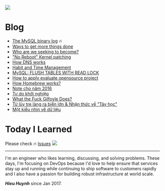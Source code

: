 ![](2017/image/but-first-lets-code.png)

# Blog

- [The MySQL binary log](2017/The-MySQL-binlog.md) :fire:
- [Ways to get more things done](2017/Show-me-a-way-to-get-more-things-done.md)
- [Who are we seeking to become?](2017/Who-are-we-seeking-to-become.md)
- ["No Reboot" Kernel patching](2017/No-Reboot-Kernel-Patching.md)
- [How DNS works](2017/How-DNS-works.md)
- [Habit and Time Management](2017/Habit-Time-Management.md)
- [MySQL: FLUSH TABLES WITH READ LOCK](2017/MySQL-FLUSH-TABLES-WITH-READ-LOCK.md)
- [How to apply evaluate opensource project](2017/Apply-evaluate-opensource-project.md)
- [How Homebrew works?](2017/How-Homebrew-works.md)
- [Note cho năm 2016](2017/Note-cho-nam-2016.md)
- [Tự do khởi nghiệp](2017/Tu-do-khoi-nghiep.md)
- [What the Fuck Gilfoyle Does?](2017/What-the-Fuck-Gilfoyle-Does.md)
- [Từ lũy tre làng ra biển lớn & Nhận thức về "Tây học"](2017/Tu-luy-tre-lang.md)
- [Một kiểu nhìn về dữ liệu](2017/mot-kieu-nhin-ve-du-lieu.md)

# Today I Learned

Please check :fire: [Issues](https://github.com/hieuhtr/Blog/issues)
![](2017/image/nothing-todo-here.jpg)

---
I'm an engineer who likes learning, discussing, and solving problems. These days, I'm focusing on DevOps because I'd love to help ensure that services stay up and running while continuing to ship software to customers rapidly and I also have a passion for building robust infrastructure at world scale. 

***Hieu Huynh***
since Jan 2017.
